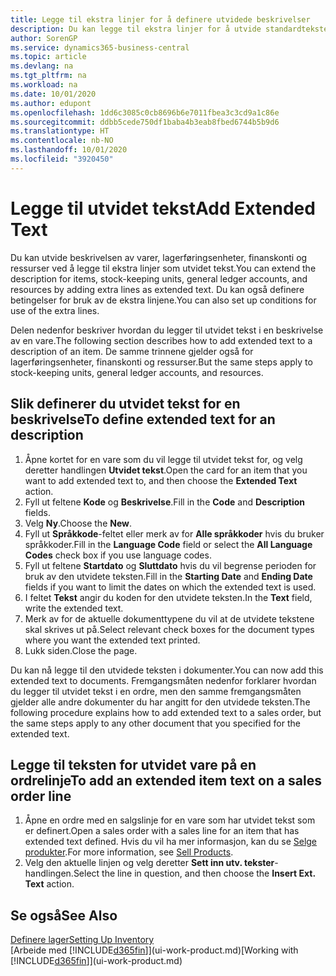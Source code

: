 ```yaml
---
title: Legge til ekstra linjer for å definere utvidede beskrivelser
description: Du kan legge til ekstra linjer for å utvide standardteksten som beskriver en vare, en finanskonto og andre data.
author: SorenGP
ms.service: dynamics365-business-central
ms.topic: article
ms.devlang: na
ms.tgt_pltfrm: na
ms.workload: na
ms.date: 10/01/2020
ms.author: edupont
ms.openlocfilehash: 1dd6c3085c0cb8696b6e7011fbea3c3cd9a1c86e
ms.sourcegitcommit: ddbb5cede750df1baba4b3eab8fbed6744b5b9d6
ms.translationtype: HT
ms.contentlocale: nb-NO
ms.lasthandoff: 10/01/2020
ms.locfileid: "3920450"
---
```

# <a name="add-extended-text"></a><span data-ttu-id="2e984-103">Legge til utvidet tekst</span><span class="sxs-lookup"><span data-stu-id="2e984-103">Add Extended Text</span></span>

<span data-ttu-id="2e984-104">Du kan utvide beskrivelsen av varer, lagerføringsenheter, finanskonti og ressurser ved å legge til ekstra linjer som utvidet tekst.</span><span class="sxs-lookup"><span data-stu-id="2e984-104">You can extend the description for items, stock-keeping units, general ledger accounts, and resources by adding extra lines as extended text.</span></span> <span data-ttu-id="2e984-105">Du kan også definere betingelser for bruk av de ekstra linjene.</span><span class="sxs-lookup"><span data-stu-id="2e984-105">You can also set up conditions for use of the extra lines.</span></span>  

<span data-ttu-id="2e984-106">Delen nedenfor beskriver hvordan du legger til utvidet tekst i en beskrivelse av en vare.</span><span class="sxs-lookup"><span data-stu-id="2e984-106">The following section describes how to add extended text to a description of an item.</span></span> <span data-ttu-id="2e984-107">De samme trinnene gjelder også for lagerføringsenheter, finanskonti og ressurser.</span><span class="sxs-lookup"><span data-stu-id="2e984-107">But the same steps apply to stock-keeping units, general ledger accounts, and resources.</span></span>  

## <a name="to-define-extended-text-for-an-description"></a><span data-ttu-id="2e984-108">Slik definerer du utvidet tekst for en beskrivelse</span><span class="sxs-lookup"><span data-stu-id="2e984-108">To define extended text for an description</span></span>

1. <span data-ttu-id="2e984-109">Åpne kortet for en vare som du vil legge til utvidet tekst for, og velg deretter handlingen **Utvidet tekst**.</span><span class="sxs-lookup"><span data-stu-id="2e984-109">Open the card for an item that you want to add extended text to, and then choose the **Extended Text** action.</span></span>
2. <span data-ttu-id="2e984-110">Fyll ut feltene **Kode** og **Beskrivelse**.</span><span class="sxs-lookup"><span data-stu-id="2e984-110">Fill in the **Code** and **Description** fields.</span></span>
3. <span data-ttu-id="2e984-111">Velg **Ny**.</span><span class="sxs-lookup"><span data-stu-id="2e984-111">Choose the **New**.</span></span>
4. <span data-ttu-id="2e984-112">Fyll ut **Språkkode**-feltet eller merk av for **Alle språkkoder** hvis du bruker språkkoder.</span><span class="sxs-lookup"><span data-stu-id="2e984-112">Fill in the **Language Code** field or select the **All Language Codes** check box if you use language codes.</span></span>
5. <span data-ttu-id="2e984-113">Fyll ut feltene **Startdato** og **Sluttdato** hvis du vil begrense perioden for bruk av den utvidete teksten.</span><span class="sxs-lookup"><span data-stu-id="2e984-113">Fill in the **Starting Date** and **Ending Date** fields if you want to limit the dates on which the extended text is used.</span></span>
6. <span data-ttu-id="2e984-114">I feltet **Tekst** angir du koden for den utvidete teksten.</span><span class="sxs-lookup"><span data-stu-id="2e984-114">In the **Text** field, write the extended text.</span></span>
7. <span data-ttu-id="2e984-115">Merk av for de aktuelle dokumenttypene du vil at de utvidete tekstene skal skrives ut på.</span><span class="sxs-lookup"><span data-stu-id="2e984-115">Select relevant check boxes for the document types where you want the extended text printed.</span></span>
8. <span data-ttu-id="2e984-116">Lukk siden.</span><span class="sxs-lookup"><span data-stu-id="2e984-116">Close the page.</span></span>

<span data-ttu-id="2e984-117">Du kan nå legge til den utvidede teksten i dokumenter.</span><span class="sxs-lookup"><span data-stu-id="2e984-117">You can now add this extended text to documents.</span></span> <span data-ttu-id="2e984-118">Fremgangsmåten nedenfor forklarer hvordan du legger til utvidet tekst i en ordre, men den samme fremgangsmåten gjelder alle andre dokumenter du har angitt for den utvidede teksten.</span><span class="sxs-lookup"><span data-stu-id="2e984-118">The following procedure explains how to add extended text to a sales order, but the same steps apply to any other document that you specified for the extended text.</span></span>  

## <a name="to-add-an-extended-item-text-on-a-sales-order-line"></a><span data-ttu-id="2e984-119">Legge til teksten for utvidet vare på en ordrelinje</span><span class="sxs-lookup"><span data-stu-id="2e984-119">To add an extended item text on a sales order line</span></span>

1. <span data-ttu-id="2e984-120">Åpne en ordre med en salgslinje for en vare som har utvidet tekst som er definert.</span><span class="sxs-lookup"><span data-stu-id="2e984-120">Open a sales order with a sales line for an item that has extended text defined.</span></span> <span data-ttu-id="2e984-121">Hvis du vil ha mer informasjon, kan du se [Selge produkter](sales-how-sell-products.md).</span><span class="sxs-lookup"><span data-stu-id="2e984-121">For more information, see [Sell Products](sales-how-sell-products.md).</span></span>
2. <span data-ttu-id="2e984-122">Velg den aktuelle linjen og velg deretter **Sett inn utv. tekster**-handlingen.</span><span class="sxs-lookup"><span data-stu-id="2e984-122">Select the line in question, and then choose the **Insert Ext. Text** action.</span></span>

## <a name="see-also"></a><span data-ttu-id="2e984-123">Se også</span><span class="sxs-lookup"><span data-stu-id="2e984-123">See Also</span></span>

[<span data-ttu-id="2e984-124">Definere lager</span><span class="sxs-lookup"><span data-stu-id="2e984-124">Setting Up Inventory</span></span>](inventory-setup-inventory.md)  
<span data-ttu-id="2e984-125">[Arbeide med [!INCLUDE[d365fin](includes/d365fin_md.md)]](ui-work-product.md)</span><span class="sxs-lookup"><span data-stu-id="2e984-125">[Working with [!INCLUDE[d365fin](includes/d365fin_md.md)]](ui-work-product.md)</span></span>
